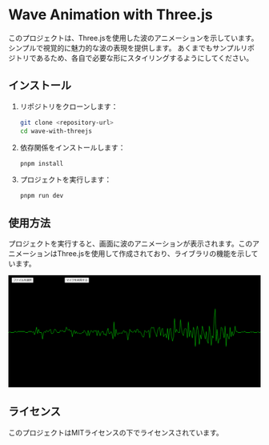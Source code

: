 # Wave Animation with Three.js

このプロジェクトは、Three.jsを使用した波のアニメーションを示しています。シンプルで視覚的に魅力的な波の表現を提供します。
あくまでもサンプルリポジトリであるため、各自で必要な形にスタイリングするようにしてください。

## インストール

1. リポジトリをクローンします：
   ```bash
   git clone <repository-url>
   cd wave-with-threejs
   ```

2. 依存関係をインストールします：
   ```bash
   pnpm install
   ```

3. プロジェクトを実行します：
   ```bash
   pnpm run dev
   ```

## 使用方法

プロジェクトを実行すると、画面に波のアニメーションが表示されます。このアニメーションはThree.jsを使用して作成されており、ライブラリの機能を示しています。

![Wave Image](./doc/img/image.png)

## ライセンス

このプロジェクトはMITライセンスの下でライセンスされています。
